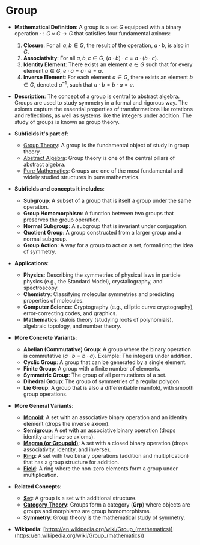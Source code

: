 # Group

- **Mathematical Definition**: A group is a set $G$ equipped with a binary operation $\cdot: G \times G \to G$ that satisfies four fundamental axioms:
    1.  **Closure**: For all $a, b \in G$, the result of the operation, $a \cdot b$, is also in $G$.
    2.  **Associativity**: For all $a, b, c \in G$, $(a \cdot b) \cdot c = a \cdot (b \cdot c)$.
    3.  **Identity Element**: There exists an element $e \in G$ such that for every element $a \in G$, $e \cdot a = a \cdot e = a$.
    4.  **Inverse Element**: For each element $a \in G$, there exists an element $b \in G$, denoted $a^{-1}$, such that $a \cdot b = b \cdot a = e$.

- **Description**: The concept of a group is central to abstract algebra. Groups are used to study symmetry in a formal and rigorous way. The axioms capture the essential properties of transformations like rotations and reflections, as well as systems like the integers under addition. The study of groups is known as group theory.

- **Subfields it's part of**:
    - [Group Theory](https://en.wikipedia.org/wiki/Group_theory): A group is the fundamental object of study in group theory.
    - [Abstract Algebra](https://en.wikipedia.org/wiki/Abstract_algebra): Group theory is one of the central pillars of abstract algebra.
    - [Pure Mathematics](https://en.wikipedia.org/wiki/Pure_mathematics): Groups are one of the most fundamental and widely studied structures in pure mathematics.

- **Subfields and concepts it includes**:
    - **Subgroup**: A subset of a group that is itself a group under the same operation.
    - **Group Homomorphism**: A function between two groups that preserves the group operation.
    - **Normal Subgroup**: A subgroup that is invariant under conjugation.
    - **Quotient Group**: A group constructed from a larger group and a normal subgroup.
    - **Group Action**: A way for a group to act on a set, formalizing the idea of symmetry.

- **Applications**:
    - **Physics**: Describing the symmetries of physical laws in particle physics (e.g., the Standard Model), crystallography, and spectroscopy.
    - **Chemistry**: Classifying molecular symmetries and predicting properties of molecules.
    - **Computer Science**: Cryptography (e.g., elliptic curve cryptography), error-correcting codes, and graphics.
    - **Mathematics**: Galois theory (studying roots of polynomials), algebraic topology, and number theory.

- **More Concrete Variants**:
    - **Abelian (Commutative) Group**: A group where the binary operation is commutative ($a \cdot b = b \cdot a$). Example: The integers under addition.
    - **Cyclic Group**: A group that can be generated by a single element.
    - **Finite Group**: A group with a finite number of elements.
    - **Symmetric Group**: The group of all permutations of a set.
    - **Dihedral Group**: The group of symmetries of a regular polygon.
    - **Lie Group**: A group that is also a differentiable manifold, with smooth group operations.

- **More General Variants**:
    - **[Monoid](./monoid.md)**: A set with an associative binary operation and an identity element (drops the inverse axiom).
    - **[Semigroup](./semigroup.md)**: A set with an associative binary operation (drops identity and inverse axioms).
    - **[Magma (or Groupoid)](./magma.md)**: A set with a closed binary operation (drops associativity, identity, and inverse).
    - **[Ring](./ring.md)**: A set with two binary operations (addition and multiplication) that has a group structure for addition.
    - **[Field](./field.md)**: A ring where the non-zero elements form a group under multiplication.

- **Related Concepts**:
    - **[Set](../../foundations_of_mathematics/set_theory/set.md)**: A group is a set with additional structure.
    - **[Category Theory](../../foundations_of_mathematics/category_theory/category.md)**: Groups form a category (**Grp**) where objects are groups and morphisms are group homomorphisms.
    - **Symmetry**: Group theory is the mathematical study of symmetry.

- **Wikipedia**: [https://en.wikipedia.org/wiki/Group_(mathematics)](https://en.wikipedia.org/wiki/Group_(mathematics))
